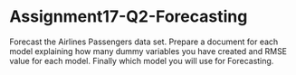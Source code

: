 # Assignment17-Q2-Forecasting
Forecast the Airlines Passengers data set. Prepare a document for each model explaining 
how many dummy variables you have created and RMSE value for each model. Finally which model you will use for 
Forecasting.
